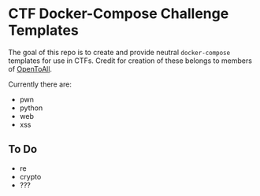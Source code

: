 # CTF Docker-Compose Challenge Templates

The goal of this repo is to create and provide neutral `docker-compose` templates for use in CTFs. Credit for creation of these belongs to members of [OpenToAll](https://opentoallctf.github.io/).

Currently there are:
- pwn
- python
- web
- xss

## To Do
- re
- crypto
- ???
